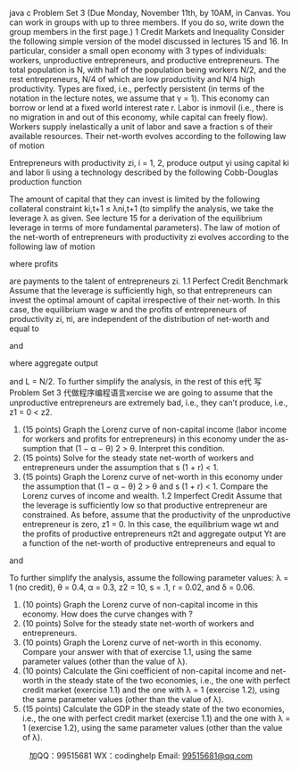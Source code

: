 java c
Problem Set 3 
(Due Monday, November 11th, by 10AM, in Canvas. You can work in groups with up to three members. If you do so, write down the group members in the first page.)
1 Credit Markets and Inequality 
Consider the following simple version of the model discussed in lectures 15 and 16. In particular, consider a small open economy with 3 types of individuals: workers, unproductive entrepreneurs, and productive entrepreneurs. The total population is N, with half of the population being workers N/2, and the rest entrepreneurs, N/4 of which are low productivity and N/4 high productivity. Types are fixed, i.e., perfectly persistent (in terms of the notation in the lecture notes, we assume that γ = 1). This economy can borrow or lend at a fixed world interest rate r. Labor is inmovil (i.e., there is no migration in and out of this economy, while capital can freely flow).
Workers supply inelastically a unit of labor and save a fraction s of their available resources. Their net-worth evolves according to the following law of motion

Entrepreneurs with productivity zi, i = 1, 2, produce output yi using capital ki and labor li using a technology described by the following Cobb-Douglas production function

The amount of capital that they can invest is limited by the following collateral constraint
ki,t+1 ≤ λni,t+1
(to simplify the analysis, we take the leverage λ as given. See lecture 15 for a derivation of the equilibrium leverage in terms of more fundamental parameters). The law of motion of the net-worth of entrepreneurs with productivity zi evolves according to the following law of motion

where profits

are payments to the talent of entrepreneurs zi.
1.1 Perfect Credit Benchmark 
Assume that the leverage is sufficiently high, so that entrepreneurs can invest the optimal amount of capital irrespective of their net-worth. In this case, the equilibrium wage w and the profits of entrepreneurs of productivity zi, πi, are independent of the distribution of net-worth and equal to

and

where aggregate output

and
L = N/2.
To further simplify the analysis, in the rest of this e代 写Problem Set 3
代做程序编程语言xercise we are going to assume that the unproductive entrepreneurs are extremely bad, i.e., they can’t produce, i.e., z1 = 0 < z2.
1. (15 points) Graph the Lorenz curve of non-capital income (labor income for workers and profits for entrepreneurs) in this economy under the as-sumption that (1 − α − θ) 2 > θ. Interpret this condition.
2. (15 points) Solve for the steady state net-worth of workers and entrepreneurs under the assumption that s (1 + r) < 1.
3. (15 points) Graph the Lorenz curve of net-worth in this economy under the assumption that (1 − α − θ) 2 > θ and s (1 + r) < 1. Compare the Lorenz curves of income and wealth.
1.2 Imperfect Credit 
Assume that the leverage is sufficiently low so that productive entrepreneur are constrained. As before, assume that the productivity of the unproductive entrepreneur is zero, z1 = 0. In this case, the equilibrium wage wt and the profits of productive entrepreneurs π2t and aggregate output Yt are a function of the net-worth of productive entrepreneurs and equal to

and

To further simplify the analysis, assume the following parameter values: λ = 1 (no credit), θ = 0.4, α = 0.3, z2 = 10, s = .1, r = 0.02, and δ = 0.06.
1. (10 points) Graph the Lorenz curve of non-capital income in this economy. How does the curve changes with ?
2. (10 points) Solve for the steady state net-worth of workers and entrepreneurs.
3. (10 points) Graph the Lorenz curve of net-worth in this economy. Compare your answer with that of exercise 1.1, using the same parameter values (other than the value of λ).
4. (10 points) Calculate the Gini coefficient of non-capital income and net-worth in the steady state of the two economies, i.e., the one with perfect credit market (exercise 1.1) and the one with λ = 1 (exercise 1.2), using the same parameter values (other than the value of λ).
5. (15 points) Calculate the GDP in the steady state of the two economies, i.e., the one with perfect credit market (exercise 1.1) and the one with λ = 1 (exercise 1.2), using the same parameter values (other than the value of λ).









         
加QQ：99515681  WX：codinghelp  Email: 99515681@qq.com
